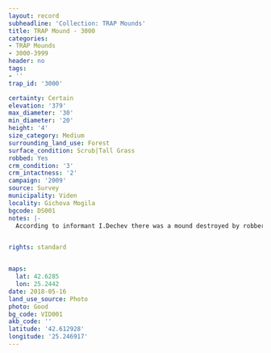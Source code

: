 ```yaml
---
layout: record
subheadline: 'Collection: TRAP Mounds'
title: TRAP Mound - 3000
categories:
- TRAP Mounds
- 3000-3999
header: no
tags:
- ''
trap_id: '3000'

certainty: Certain
elevation: '379'
max_diameter: '30'
min_diameter: '20'
height: '4'
size_category: Medium
surrounding_land_use: Forest
surface_condition: Scrub|Tall Grass
robbed: Yes
crm_condition: '3'
crm_intactness: '2'
campaign: '2009'
source: Survey
municipality: Viden
locality: Gichova Mogila
bgcode: DS001
notes: |-
  According to informant I.Dechev there was a mound destroyed by robbers in 1990's.


rights: standard


maps:
  lat: 42.6285
  lon: 25.2442
date: 2018-05-16
land_use_source: Photo
photo: Good
bg_code: VID001
akb_code: ''
latitude: '42.612928'
longitude: '25.246917'
---
```

